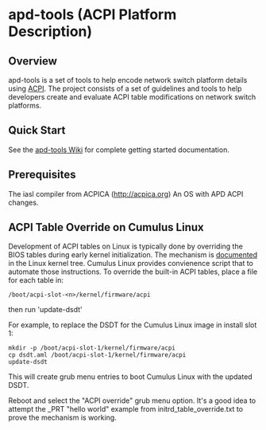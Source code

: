 apd-tools (ACPI Platform Description)
=====================================

Overview
--------

apd-tools is a set of tools to help encode network switch platform details
using
[ACPI](https://en.wikipedia.org/wiki/Advanced_Configuration_and_Power_Interface).
The project consists of a set of guidelines and tools to help developers create
and evaluate ACPI table modifications on network switch platforms.

Quick Start
-----------

See the [apd-tools Wiki](https://github.com/CumulusNetworks/apd-tools/wiki) for
complete getting started documentation.

Prerequisites
-------------

The iasl compiler from ACPICA (http://acpica.org)
An OS with APD ACPI changes.

ACPI Table Override on Cumulus Linux
------------------------------------

Development of ACPI tables on Linux is typically done by overriding the BIOS
tables during early kernel initialization.  The mechanism is
[documented](https://www.kernel.org/doc/Documentation/acpi/initrd_table_override.txt)
in the Linux kernel tree.  Cumulus Linux provides convienence script that to
automate those instructions.  To override the built-in ACPI tables, place a
file for each table in:

    /boot/acpi-slot-<n>/kernel/firmware/acpi

then run 'update-dsdt'

For example, to replace the DSDT for the Cumulus Linux image in install slot 1:

    mkdir -p /boot/acpi-slot-1/kernel/firmware/acpi
    cp dsdt.aml /boot/acpi-slot-1/kernel/firmware/acpi
    update-dsdt

This will create grub menu entries to boot Cumulus Linux with the updated DSDT.

Reboot and select the "ACPI override" grub menu option.  It's a good idea to
attempt the _PRT "hello world" example from initrd_table_override.txt to prove
the mechanism is working.
